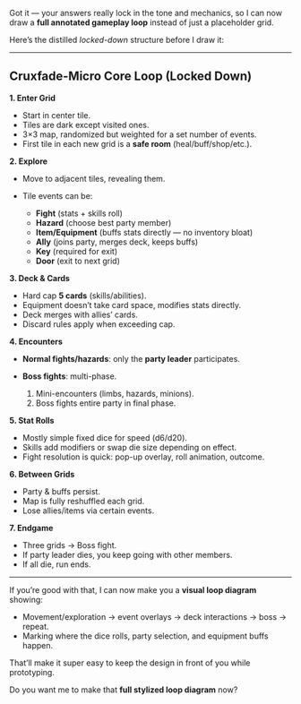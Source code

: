 Got it — your answers really lock in the tone and mechanics, so I can now draw a **full annotated gameplay loop** instead of just a placeholder grid.

Here’s the distilled *locked-down* structure before I draw it:

---

## **Cruxfade-Micro Core Loop (Locked Down)**

**1. Enter Grid**

* Start in center tile.
* Tiles are dark except visited ones.
* 3×3 map, randomized but weighted for a set number of events.
* First tile in each new grid is a **safe room** (heal/buff/shop/etc.).

**2. Explore**

* Move to adjacent tiles, revealing them.
* Tile events can be:

  * **Fight** (stats + skills roll)
  * **Hazard** (choose best party member)
  * **Item/Equipment** (buffs stats directly — no inventory bloat)
  * **Ally** (joins party, merges deck, keeps buffs)
  * **Key** (required for exit)
  * **Door** (exit to next grid)

**3. Deck & Cards**

* Hard cap **5 cards** (skills/abilities).
* Equipment doesn’t take card space, modifies stats directly.
* Deck merges with allies’ cards.
* Discard rules apply when exceeding cap.

**4. Encounters**

* **Normal fights/hazards**: only the **party leader** participates.
* **Boss fights**: multi-phase.

  1. Mini-encounters (limbs, hazards, minions).
  2. Boss fights entire party in final phase.

**5. Stat Rolls**

* Mostly simple fixed dice for speed (d6/d20).
* Skills add modifiers or swap die size depending on effect.
* Fight resolution is quick: pop-up overlay, roll animation, outcome.

**6. Between Grids**

* Party & buffs persist.
* Map is fully reshuffled each grid.
* Lose allies/items via certain events.

**7. Endgame**

* Three grids → Boss fight.
* If party leader dies, you keep going with other members.
* If all die, run ends.

---

If you’re good with that, I can now make you a **visual loop diagram** showing:

* Movement/exploration → event overlays → deck interactions → boss → repeat.
* Marking where the dice rolls, party selection, and equipment buffs happen.

That’ll make it super easy to keep the design in front of you while prototyping.

Do you want me to make that **full stylized loop diagram** now?
